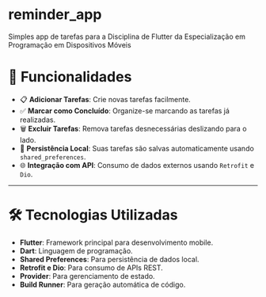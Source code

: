 # reminder_app

Simples app de tarefas para a Disciplina de Flutter da Especialização em Programação em Dispositivos Móveis

# 🚀 Funcionalidades

- 📋 **Adicionar Tarefas**: Crie novas tarefas facilmente.
- ✅ **Marcar como Concluído**: Organize-se marcando as tarefas já realizadas.
- 🗑️ **Excluir Tarefas**: Remova tarefas desnecessárias deslizando para o lado.
- 💾 **Persistência Local**: Suas tarefas são salvas automaticamente usando `shared_preferences`.
- 🌐 **Integração com API**: Consumo de dados externos usando `Retrofit` e `Dio`.

---

# 🛠️ Tecnologias Utilizadas

- **Flutter**: Framework principal para desenvolvimento mobile.
- **Dart**: Linguagem de programação.
- **Shared Preferences**: Para persistência de dados local.
- **Retrofit e Dio**: Para consumo de APIs REST.
- **Provider**: Para gerenciamento de estado.
- **Build Runner**: Para geração automática de código.

